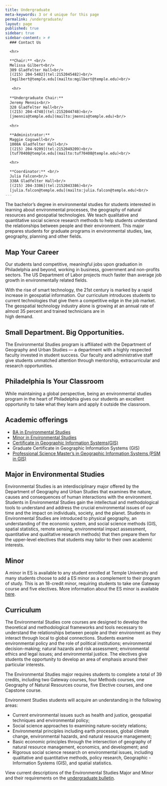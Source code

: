 ```yaml
---
title: Undergraduate
meta-keywords: 3 or 4 unique for this page
permalink: /undergraduate/
layout: page
published: true
sidebar: true
sidebar-content: > #
  ### Contact Us

  <hr>

  **Chair:** <br/>
  Melissa Gilbert<br/>
  309 Gladfelter Hall<br/>
  [(215) 204-5482](tel:2152045482)<br/>
  [mgilbert@temple.edu](mailto:mgilbert@temple.edu)<br/>
  
   <hr>
  
  **Undergraduate Chair:**
  Jeremy Mennis<br/>
  328 Gladfelter Hall<br/>
  [(215) 204-4748](tel:2152044748)<br/>
  [jmennis@temple.edu](mailto:jmennis@temple.edu)<br/>
  
  <hr>

  **Administrator:**
  Maggie Cogswell<br/>
  1008A Gladfelter Hall<br/>
  [(215) 204-9209](tel:2152049209)<br/>
  [tuf70408@temple.edu](mailto:tuf70408@temple.edu)<br/>

  <hr>

  **Coordinator:** <br/>
  Julia Falcon<br/>
  338A Gladfelter Hall<br/>
  [(215) 204-3386](tel:2152043386)<br/>
  [julia.falcon@temple.edu](mailto:julia.falcon@temple.edu)<br/>
---
```


The bachelor’s degree in environmental studies for students interested in learning about environmental processes, the geography of natural resources and geospatial technologies. We teach qualitative and quantitative social science research methods to help students understand the relationships between people and their environment. This major prepares students for graduate programs in environmental studies, law, geography, planning and other fields.

## Map Your Career

Our students land competitive, meaningful jobs upon  graduation in Philadelphia and beyond, working in business, government and non-profits sectors. The US Department of Labor projects much faster than average job growth in  environmentally related fields.

With the rise of smart technology, the 21st century is marked by a rapid increase in geospatial information. Our curriculum introduces students to current technologies that give them a competitive edge in the job market. The geospatial  technology industry alone is growing at an annual rate of  almost 35 percent and trained technicians are in  
high demand.

## Small Department. Big Opportunities.

The Environmental Studies program is affiliated with the Department of Geography and Urban Studies — a department with a highly respected faculty invested in student success. Our faculty and administrative staff give students unmatched attention through mentorship,  extracurricular and research opportunities.

## Philadelphia Is Your Classroom

While maintaining a global perspective, being an  environmental studies program in the heart of Philadelphia gives our students an excellent opportunity to take what they learn and apply it outside the classroom.

## Academic offerings

 - [BA in Environmental Studies](http://bulletin.temple.edu/undergraduate/liberal-arts/environmental-studies/ba-environmental-studies/)
 - [Minor in Environmental Studies](http://bulletin.temple.edu/undergraduate/liberal-arts/environmental-studies/minor-environmental-studies/)
 - [Certificate in Geographic Information Systems(GIS)](http://bulletin.temple.edu/undergraduate/liberal-arts/geography-urban-studies/certificate-geographic-information-systems/)
 - Graduate Certificate in Geographic Information Systems (GIS)
 - [Professional Science Master’s in Geographic Information Systems (PSM in GIS)](http://bulletin.temple.edu/graduate/scd/cla/geographic-information-systems-psm/)
 
## Major in Environmental Studies

Environmental Studies is an interdisciplinary major offered by the Department of Geography and Urban Studies that examines the nature, causes and consequences of human interactions with the environment. Students in Environmental Studies gain the intellectual and methodological tools to understand and address the crucial environmental issues of our time and the impact on individuals, society, and the planet. Students in Environmental Studies are introduced to physical geography, an understanding of the economic system, and social science methods (GIS, spatial statistics, remote sensing, environmental impact assessment, quantitative and qualitative research methods) that then prepare them for the upper-level electives that students may tailor to their own academic interests.

## Minor

A minor in ES is available to any student enrolled at Temple University and many students choose to add a ES minor as a complement to their program of study. This is an 18-credit minor, requiring students to take one Gateway course and five electives. More information about the ES minor is available [here](http://bulletin.temple.edu/undergraduate/liberal-arts/environmental-studies/minor-environmental-studies/).

## Curriculum

The Environmental Studies core courses are designed to develop the theoretical and methodological frameworks and tools necessary to understand the relationships between people and their environment as they interact through local to global connections.  Students examine environmental policy and the role of political institutions; environmental decision-making; natural hazards and risk assessment; environmental ethics and legal issues; and environmental justice. The electives give students the opportunity to develop an area of emphasis around their particular interests.

The Environmental Studies major requires students to complete a total of 39 credits, including two Gateway courses, four Methods courses, one Geography of Natural Resources course, five Elective courses, and one Capstone course.

Environment Studies students will acquire an understanding in the following areas:

- Current environmental issues such as health and justice, geospatial techniques and environmental policy;
- Social science approaches to examining nature-society relations;
- Environmental principles including earth processes, global climate change, environmental hazards, and natural resource management;
- Basic economic principles through the intersection of geography of natural resource management, economics, and development; and
- Rigorous social science research on environmental issues, including qualitative and quantitative methods, policy research, Geographic - Information Systems (GIS), and spatial statistics.

View current descriptions of the Environmental Studies Major and Minor and their requirements on the [undergraduate bulletin](http://bulletin.temple.edu/undergraduate/liberal-arts/environmental-studies/).
